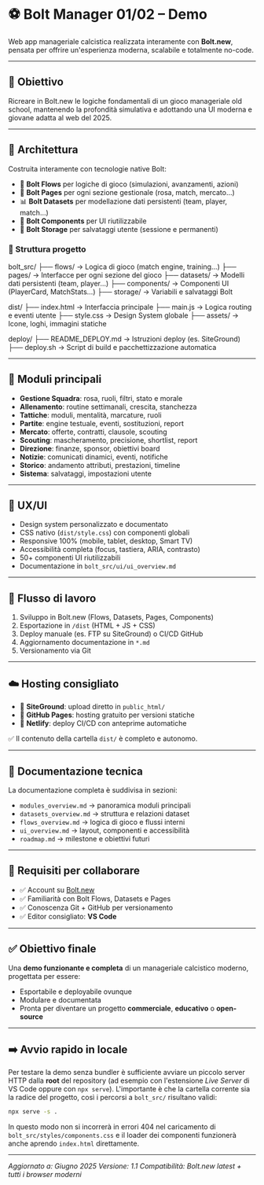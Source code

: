 # ⚽ Bolt Manager 01/02 – Demo

Web app manageriale calcistica realizzata interamente con **Bolt.new**, pensata per offrire un'esperienza moderna, scalabile e totalmente no-code.

---

## 🚀 Obiettivo

Ricreare in Bolt.new le logiche fondamentali di un gioco manageriale old school, mantenendo la profondità simulativa e adottando una UI moderna e giovane adatta al web del 2025.

---

## 📐 Architettura

Costruita interamente con tecnologie native Bolt:

- 🔧 **Bolt Flows** per logiche di gioco (simulazioni, avanzamenti, azioni)
- 📄 **Bolt Pages** per ogni sezione gestionale (rosa, match, mercato…)
- 📊 **Bolt Datasets** per modellazione dati persistenti (team, player, match…)
- 🧩 **Bolt Components** per UI riutilizzabile
- 💾 **Bolt Storage** per salvataggi utente (sessione e permanenti)

### 📁 Struttura progetto

bolt_src/
├── flows/ → Logica di gioco (match engine, training…)
├── pages/ → Interfacce per ogni sezione del gioco
├── datasets/ → Modelli dati persistenti (team, player…)
├── components/ → Componenti UI (PlayerCard, MatchStats…)
├── storage/ → Variabili e salvataggi Bolt

dist/
├── index.html → Interfaccia principale
├── main.js → Logica routing e eventi utente
├── style.css → Design System globale
├── assets/ → Icone, loghi, immagini statiche

deploy/
├── README_DEPLOY.md → Istruzioni deploy (es. SiteGround)
├── deploy.sh → Script di build e pacchettizzazione automatica

---

## 🧱 Moduli principali

- **Gestione Squadra**: rosa, ruoli, filtri, stato e morale
- **Allenamento**: routine settimanali, crescita, stanchezza
- **Tattiche**: moduli, mentalità, marcature, ruoli
- **Partite**: engine testuale, eventi, sostituzioni, report
- **Mercato**: offerte, contratti, clausole, scouting
- **Scouting**: mascheramento, precisione, shortlist, report
- **Direzione**: finanze, sponsor, obiettivi board
- **Notizie**: comunicati dinamici, eventi, notifiche
- **Storico**: andamento attributi, prestazioni, timeline
- **Sistema**: salvataggi, impostazioni utente

---

## 🎨 UX/UI

- Design system personalizzato e documentato
- CSS nativo (`dist/style.css`) con componenti globali
- Responsive 100% (mobile, tablet, desktop, Smart TV)
- Accessibilità completa (focus, tastiera, ARIA, contrasto)
- 50+ componenti UI riutilizzabili
- Documentazione in `bolt_src/ui/ui_overview.md`

---

## 🔄 Flusso di lavoro

1. Sviluppo in Bolt.new (Flows, Datasets, Pages, Components)
2. Esportazione in `/dist` (HTML + JS + CSS)
3. Deploy manuale (es. FTP su SiteGround) o CI/CD GitHub
4. Aggiornamento documentazione in `*.md`
5. Versionamento via Git

---

## ☁️ Hosting consigliato

- 🔹 **SiteGround**: upload diretto in `public_html/`
- 🔹 **GitHub Pages**: hosting gratuito per versioni statiche
- 🔹 **Netlify**: deploy CI/CD con anteprime automatiche

✅ Il contenuto della cartella `dist/` è completo e autonomo.

---

## 📄 Documentazione tecnica

La documentazione completa è suddivisa in sezioni:

- `modules_overview.md` → panoramica moduli principali
- `datasets_overview.md` → struttura e relazioni dataset
- `flows_overview.md` → logica di gioco e flussi interni
- `ui_overview.md` → layout, componenti e accessibilità
- `roadmap.md` → milestone e obiettivi futuri

---

## 🔧 Requisiti per collaborare

- ✅ Account su [Bolt.new](https://bolt.new)
- ✅ Familiarità con Bolt Flows, Datasets e Pages
- ✅ Conoscenza Git + GitHub per versionamento
- ✅ Editor consigliato: **VS Code**

---

## ✅ Obiettivo finale

Una **demo funzionante e completa** di un manageriale calcistico moderno, progettata per essere:

- Esportabile e deployabile ovunque
- Modulare e documentata
- Pronta per diventare un progetto **commerciale**, **educativo** o **open-source**

---

## ➡️ Avvio rapido in locale

Per testare la demo senza bundler è sufficiente avviare un piccolo server HTTP
dalla **root** del repository (ad esempio con l'estensione *Live Server* di VS
Code oppure con `npx serve`).  L'importante è che la cartella corrente sia la
radice del progetto, così i percorsi a `bolt_src/` risultano validi:

```bash
npx serve -s .
```

In questo modo non si incorrerà in errori 404 nel caricamento di
`bolt_src/styles/components.css` e il loader dei componenti funzionerà anche
aprendo `index.html` direttamente.

---

*Aggiornato a: Giugno 2025*
*Versione: 1.1*
*Compatibilità: Bolt.new latest + tutti i browser moderni*